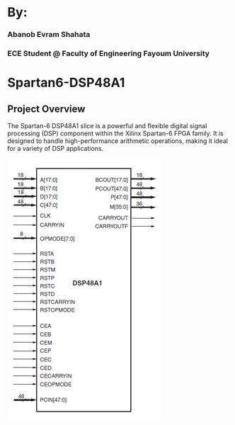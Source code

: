# By:
### Abanob Evram Shahata
### ECE Student @ Faculty of Engineering Fayoum University

# Spartan6-DSP48A1
## Project Overview
The Spartan-6 DSP48A1 slice is a powerful and flexible digital signal processing (DSP) component within the Xilinx Spartan-6 FPGA family. It is designed to handle high-performance arithmetic operations, making it ideal for a variety of DSP applications.

![DSP48A1_Block](images/DSP48A1_Block.png)
